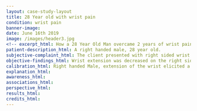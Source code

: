 ```yaml
---
layout: case-study-layout
title: 28 Year old with wrist pain
condition: wrist pain
banner-image:
date: June 16th 2019
image: /images/header3.jpg
<!-- excerpt_html: How a 28 Year Old Man overcame 2 years of wrist pain in 20 minutes -->
patient-description_html: A right handed male, 28 year old.
subjective-complaint_html: The client presented with right sided wrist pain 2 years in duration. He indicates that the pain is a nearly constant dull ache which is worse with any extension movement of the wrist such as surfing (when pushing up), push up exercises, and carrying/holding heavy camera gear.
objective-findings_html: Wrist extension was decreased on the right side and limited due to pain. . Pain, tenderness and swelling were noted upon palpation.
calibration_html: Right handed Male, extension of the wrist elicited a 5/10 pain level. Palpation over the wrist extensions at the carpels produced a further 6/10 pain level.
explanation_html:
awareness_html:
associations_html:
perspective_html:
results_html:
credits_html:
---
```

